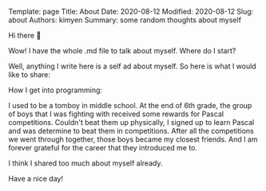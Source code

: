 Template: page
Title: About
Date: 2020-08-12
Modified: 2020-08-12
Slug: about
Authors: kimyen
Summary: some random thoughts about myself

Hi there 👋

Wow! I have the whole .md file to talk about myself. Where do I start?

Well, anything I write here is a self ad about myself. So here is what I would like to share:

How I get into programming:

I used to be a tomboy in middle school. At the end of 6th grade, the group of boys that I was fighting with received some rewards for Pascal competitions. Couldn't beat them up physically, I signed up to learn Pascal and was determine to beat them in competitions. After all the competitions we went through together, those boys became my closest friends. And I am forever grateful for the career that they introduced me to.

I think I shared too much about myself already. 

Have a nice day!

